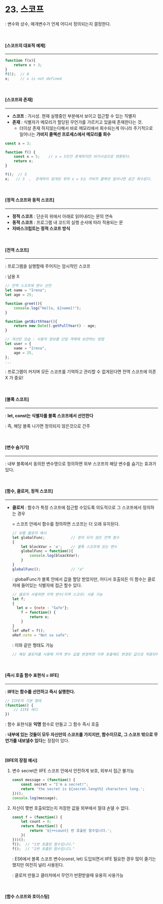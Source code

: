 # 23. 스코프

: 변수와 상수, 매개변수가 언제 어디서 정의되는지 결정한다.

<br>

#### [스코프의 대표적 예제]

----

```js
function f(x){
	return x + 3;
}
f(5);  // 8
x;     // x is not defined
```

<br>

#### [스코프와 존재]

----

- **스코프** : 가시성. 현재 실행중인 부분에서 보이고 접근할 수 있는 직별자
- **존재** : 식별자가 메모리가 할당된 무언가를 가르키고 있을때 존재한다는 것.
  - 더이상 존재 하지않는다해서 바로 메모리에서 회수되는게 아니라 주기적으로 일어나는 **가비지 콜렉션 프로세스에서 메모리를 회수**

```js
const x = 3;

function f() {
	const x = 5;    // x = 3인건 존재하지만 비가시성으로 변환된다.
	return x;
}

f();  // 5
x;   // 3  ,  존재하지 않게된 위의 x = 5는 가비지 콜렉션 일어나면 공간 회수된다.
```

<br>

#### [정적 스코프와 동적 스코프]

----

- **정적 스코프** : 단순히 위에서 아래로 읽어내리는 문의 연속
- **동적 스코프** : 프로그램 내 코드의 실행 순서에 따라 적용되는 문
- **자바스크립트는 정적 스코프 방식**

<br>

#### [전역 스코프]

----

: 프로그램을 실행할때 주어지는 암시적인 스코프

: 남용 X

```js
// 전역 스코프에 변수 선언
let name = "Irena";
let age = 25;

function greet(){
    console.log("Hello, ${name}!");
}

function getBirthYear(){
    return new Date().getFullYear() - age;
}
```

```js
// 개선된 모습 : 사용자 정보를 단일 객체에 보관하는 방법	
let user = {
    name = "Irena",
    age = 25,
};
...
```

: 프로그램이 커지며 모든 스코프를 기억하고 관리할 수 없게된다면 전역 스코프에 의존 X 가 중요!

<br>

#### [블록 스코프]

----

: **let, const는 식별자를 블록 스코프에서 선언한다**

: 즉, 해당 블록 나가면 정의되지 않은것으로 간주

<br>

#### [변수 숨기기]

-----

: 내부 블록에서 동의한 변수명으로 정의하면 외부 스코프의 해당 변수를 숨기는 효과가 있다.

<br>

#### [함수, 클로저, 정적 스코프]

----

- **클로저** : 함수가 특정 스코프에 접근할 수있도록 의도적으로 그 스코프에서 정의하는 경우

  = 스코프 안에서 함수를 정의하면 스코프는 더 오래 유지된다.

  ```js
  // 보통 클로저 예시
  let globalFunc;            // 정의 되지 않은 전역 함수
  {
      let blockVar = 'a';    // 블록 스코프에 있는 변수
      globalFunc = function(){
          console.log(bloackVar);
      }
  }
  globalFunc();              // "a"
  ```

  : globalFunc가 블록 안에서 값을 할당 받았지만, 어디서 호출되든 이 함수는 클로저에 들어있는 식별자에 접근 할수 있다.

  ```js
  // 클로저 사용하면 지역 변수(지역 스코프) 사용 가능
  let f;
  {
  	let o = {note : "Safe"};
      f = function() {
          return o;
      }
  }
  lef oRef = f();
  oRef.note = "Not so safe";
  ```

  : 이와 같은 형태도 가능

  ```js
  // 해당 클로저를 사용해 지역 변수 값을 변경하면 이후 호출해도 변경된 값으로 적용되어있다.
  ```

  <br>

#### [즉시 호출 함수 표현식 = IIFE]

----

: **IIFE는 함수를 선언하고 즉시 실행한다.**

```js
// IIFE의 기본 형태
(function() {
	// IIFE 바디
})
```

: 함수 표현식을 **익명** 함수로 만들고 그 함수 즉시 호출

: **내부에 있는 것들이 모두 자신만의 스코프를 가지지만, 함수이므로, 그 스코프 밖으로 무언가를 내보낼수 있다**는 장점이 있다.

<br>

**[IIFE의 장점 예시]**

 1. 변수 secret은 IIFE 스코프 안에서 안전하게 보호, 외부서 접근 불가능

    ```js
    const message = (function() {
    	const secret = "I'm a secret!";
    	return 'the secret is ${secret.length} characters long.';
    })();
    console.log(message);
    ```

2. 자신이 몇번 호출되었는지 저장한 값을 외부에서 절대 손댈 수 없다.

   ```js
   const f = (function() {
       let count = 0;
       return function() {
           return '${++count} 번 호출된 함수입니다.';
       }(
   }))();
   f();  // "1번 호출된 함수입니다."
   f();  // "2번 호출된 함수입니다."
   ```

   : ES6에서 블록 스코프 변수(const, let) 도입되면서 IIFE 필요한 경우 많이 줄기는 했지만 여전히 널리 사용된다.

   : 클로저 만들고 클러저에서 무언가 반환받을때 유용히 사용가능

   <br>

#### [함수 스코프와 호이스팅]